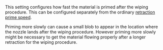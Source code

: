 This setting configures how fast the material is primed after the wiping procedure. This can be configured separately from the ordinary [retraction prime speed](retraction_prime_speed.md).

Priming more slowly can cause a small blob to appear in the location where the nozzle lands after the wiping procedure. However priming more slowly might be necessary to get the material flowing properly after a longer retraction for the wiping procedure.